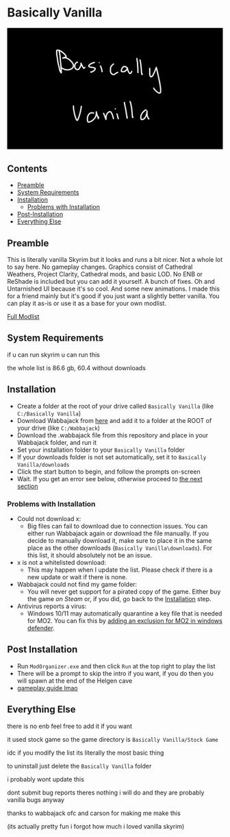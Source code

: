 # Basically Vanilla
![LOGO](https://raw.githubusercontent.com/Geborgen/basically-vanilla/main/Untitled-2.png)

## Contents
- [Preamble](#preamble)
- [System Requirements](#system-requirements)
- [Installation](#installation)
  - [Problems with Installation](#problems-with-installation)
- [Post-Installation](#post-installation)
- [Everything Else](#everything-else)

## Preamble
This is literally vanilla Skyrim but it looks and runs a bit nicer. Not a whole lot to say here. No gameplay changes. Graphics consist of Cathedral Weathers, Project Clarity, Cathedral mods, and basic LOD. No ENB or ReShade is included but you can add it yourself. A bunch of fixes. Oh and Untarnished UI because it's so cool. And some new animations. I made this for a friend mainly but it's good if you just want a slightly better vanilla. You can play it as-is or use it as a base for your own modlist.

[Full Modlist](https://loadorderlibrary.com/lists/basically-vanilla)

## System Requirements
if u can run skyrim u can run this

the whole list is 86.6 gb, 60.4 without downloads

## Installation
- Create a folder at the root of your drive called `Basically Vanilla` (like `C:/Basically Vanilla`)
- Download Wabbajack from [here](https://www.wabbajack.org/) and add it to a folder at the ROOT of your drive (like `C:/Wabbajack`)
- Download the .wabbajack file from this repository and place in your Wabbajack folder, and run it
- Set your installation folder to your `Basically Vanilla` folder
- If your downloads folder is not set automatically, set it to `Basically Vanilla/downloads`
- Click the start button to begin, and follow the prompts on-screen
- Wait. If you get an error see below, otherwise proceed to [the next section](#post-installation)

### Problems with Installation
- Could not download x:
  - Big files can fail to download due to connection issues. You can either run Wabbajack again or download the file manually. If you decide to manually download it, make sure to place it in the same place as the other downloads (`Basically Vanilla\downloads`). For this list, it should absolutely not be an issue.
- x is not a whitelisted download:
  - This may happen when I update the list. Please check if there is a new update or wait if there is none.
- Wabbajack could not find my game folder:
  - You will never get support for a pirated copy of the game. Either buy the game *on Steam* or, if you did, go back to the [Installation](#installation) step.
- Antivirus reports a virus:
  - Windows 10/11 may automatically quarantine a key file that is needed for MO2. You can fix this by [adding an exclusion for MO2 in windows defender](https://www.thewindowsclub.com/exclude-a-folder-from-windows-security-scan).
  
 ## Post Installation
 - Run `ModOrganizer.exe` and then click `Run` at the top right to play the list
 - There will be a prompt to skip the intro if you want, if you do then you will spawn at the end of the Helgen cave
 - [gameplay guide lmao](https://en.uesp.net/wiki/Skyrim:Skyrim)
 
## Everything Else
 
there is no enb feel free to add it if you want

it used stock game so the game directory is `Basically Vanilla/Stock Game`
 
idc if you modify the list its literally the most basic thing

to uninstall just delete the `Basically Vanilla` folder
 
i probably wont update this
 
dont submit bug reports theres nothing i will do and they are probably vanilla bugs anyway

thanks to wabbajack ofc and carson for making me make this

(its actually pretty fun i forgot how much i loved vanilla skyrim)
